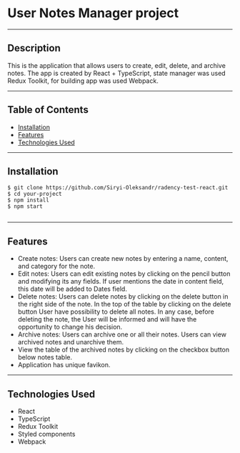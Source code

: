# User Notes Manager project

---

## Description

This is the application that allows users to create, edit, delete, and archive
notes. The app is created by React + TypeScript, state manager was used Redux
Toolkit, for building app was used Webpack.

---

## Table of Contents

- [Installation](#installation)
- [Features](#features)
- [Technologies Used](#technologies)

---

## Installation <a id="installation"></a>

```
$ git clone https://github.com/Siryi-Oleksandr/radency-test-react.git
$ cd your-project
$ npm install
$ npm start


```

---

## Features <a id="features"></a>

- Create notes: Users can create new notes by entering a name, content, and
  category for the note.
- Edit notes: Users can edit existing notes by clicking on the pencil button and
  modifying its any fields. If user mentions the date in content field, this
  date will be added to Dates field.
- Delete notes: Users can delete notes by clicking on the delete button in the
  right side of the note. In the top of the table by clicking on the delete
  button User have possibility to delete all notes. In any case, before deleting
  the note, the User will be informed and will have the opportunity to change
  his decision.
- Archive notes: Users can archive one or all their notes. Users can view
  archived notes and unarchive them.
- View the table of the archived notes by clicking on the checkbox button below
  notes table.
- Application has unique favikon.

---

## Technologies Used <a id="technologies"></a>

- React
- TypeScript
- Redux Toolkit
- Styled components
- Webpack
